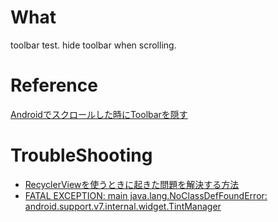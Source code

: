 # What
toolbar test.
hide toolbar when scrolling.

# Reference
[Androidでスクロールした時にToolbarを隠す](http://starzero.hatenablog.com/entry/2015/09/30/114136)

# TroubleShooting
- [RecyclerViewを使うときに起きた問題を解決する方法](http://qiita.com/Sam/items/d5b82f6c2830fa4d14a2)
- [FATAL EXCEPTION: main java.lang.NoClassDefFoundError: android.support.v7.internal.widget.TintManager](http://stackoverflow.com/questions/34015427/fatal-exception-main-java-lang-noclassdeffounderror-android-support-v7-interna)